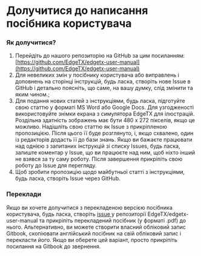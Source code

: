 # Долучитися до написання посібника користувача

### Як долучитися?

1. Перейдіть до нашого репозиторію на GitHub за цим посиланням: [https://github.com/EdgeTX/edgetx-user-manual](https://github.com/EdgeTX/edgetx-user-manual)
2. Для невеликих змін у посібнику користувача або виправлень і доповнень на сторінці інструкцій, будь ласка, створіть нове Issue в GitHub і детально поясніть, що саме, на вашу думку, слід змінити та яким чином.;
3. Для подання нових статей з інструкціями, будь ласка, підготуйте свою статтю у форматі MS Word або Google Docs. Для узгодженості використовуйте знімки екрана з симулятора EdgeTX для ілюстрацій. Роздільна здатність зображень має бути 480 x 272 пікселів, якщо це можливо. Надішліть свою статтю як Issue з прикріпленою пропозицією. Після цього її буде розглянуто, і, якщо схвалено, один із редакторів додасть її до бази знань. Якщо ви бажаєте працювати над однією з запитаних інструкцій зі списку Issues, будь ласка, залиште коментар у Issue, що ви працюєте над ним, щоб ніхто інший не взявся за ту саму роботу. Після завершення прикріпіть свою роботу до Issue для перегляду.
4. Щоб зробити пропозицію щодо майбутньої статті з інструкціями, будь ласка, створіть Issue через GitHub.

### Переклади

Якщо ви хочете долучитися з перекладеною версією посібника користувача, будь ласка, створіть [issue ](https://github.com/EdgeTX/edgetx-user-manual/issues/new/choose)у репозиторії EdgeTX/edgetx-user-manual та прикріпіть перекладений посібник (у форматі .pdf) до нього. Альтернативно, ви можете створити власний обліковий запис Gitbook, скопіювати англійський посібник на свій обліковий запис і перекласти його. Якщо ви оберете цей варіант, просто прикріпіть посилання на Gitbook до звернення.
